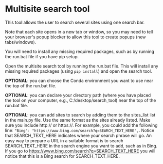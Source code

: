 # Multisite search tool

This tool allows the user to search several sites using one search bar.

Note that each site opens in a new tab or window, so you may need to tell your
browser's popup blocker to allow this tool to create popups (new tabs/windows).

You will need to install any missing required packages, such as by running the
run.bat file if you have pip setup.

Open the multisite search tool by running the run.bat file. This will
install any missing required packages (using `pip install`) and open the search tool.


**OPTIONAL**: you can choose the Conda environment you want to use near the
top of the run.bat file. 

**OPTIONAL**: you can declare your directory path (where you
have placed the tool on your computer, e.g., C:/desktop/search_tool)
near the top of the run.bat file.

**OPTIONAL**: you can add sites to search by adding them to the sites_list list in
the main.py file. Use the same format as the sites already listed. Make sure
you include http:// or https://. For example, you could add the following line:
`"Bing": "https://www.bing.com/search?q=SEARCH_TEXT_HERE",`. Notice that
SEARCH_TEXT_HERE indicates where your search phrase will go. An easy way to
prepare a URL in a suitable format is to search SEARCH_TEXT_HERE in the
search engine you want to add, such as in Bing. If you go to
https://www.bing.com/search?q=SEARCH_TEXT_HERE you will notice that this is
a Bing search for SEARCH_TEXT_HERE.

